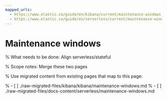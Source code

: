 ```yaml
---
mapped_urls:
  - https://www.elastic.co/guide/en/kibana/current/maintenance-windows.html
  - https://www.elastic.co/guide/en/serverless/current/maintenance-windows.html
---
```


# Maintenance windows

% What needs to be done: Align serverless/stateful

% Scope notes: Merge these two pages

% Use migrated content from existing pages that map to this page:

% - [ ] ./raw-migrated-files/kibana/kibana/maintenance-windows.md
% - [ ] ./raw-migrated-files/docs-content/serverless/maintenance-windows.md